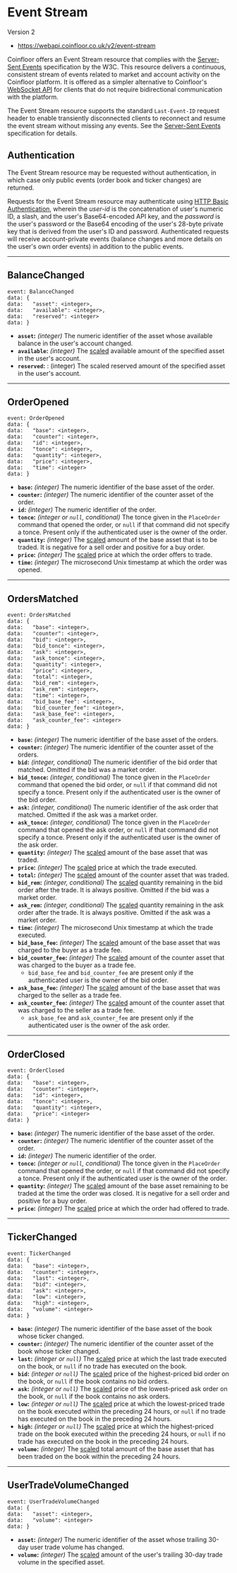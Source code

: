 # Event Stream

Version 2
* https://webapi.coinfloor.co.uk/v2/event-stream

Coinfloor offers an Event Stream resource that complies with the [Server-Sent Events] specification by the W3C. This resource delivers a continuous, consistent stream of events related to market and account activity on the Coinfloor platform. It is offered as a simpler alternative to Coinfloor's [WebSocket API] for clients that do not require bidirectional communication with the platform.

The Event Stream resource supports the standard `Last-Event-ID` request header to enable transiently disconnected clients to reconnect and resume the event stream without missing any events. See the [Server-Sent Events] specification for details.

## Authentication

The Event Stream resource may be requested without authentication, in which case only public events (order book and ticker changes) are returned.

Requests for the Event Stream resource may authenticate using [HTTP Basic Authentication], wherein the *user-id* is the concatenation of user's numeric ID, a slash, and the user's Base64-encoded API key, and the *password* is the user's password or the Base64 encoding of the user's 28-byte private key that is derived from the user's ID and password. Authenticated requests will receive account-private events (balance changes and more details on the user's own order events) in addition to the public events.

---

## BalanceChanged
```
event: BalanceChanged
data: {
data:   "asset": <integer>,
data:   "available": <integer>,
data:   "reserved": <integer>
data: }
```

* **`asset`:** *(integer)* The numeric identifier of the asset whose available balance in the user's account changed.
* **`available`:** *(integer)* The [scaled] available amount of the specified asset in the user's account.
* **`reserved`:** : (integer) The scaled reserved amount of the specified asset in the user's account.
---

## OrderOpened

```
event: OrderOpened
data: {
data:   "base": <integer>,
data:   "counter": <integer>,
data:   "id": <integer>,
data:   "tonce": <integer>,
data:   "quantity": <integer>,
data:   "price": <integer>,
data:   "time": <integer>
data: }
```

* **`base`:** *(integer)* The numeric identifier of the base asset of the order.
* **`counter`:** *(integer)* The numeric identifier of the counter asset of the order.
* **`id`:** *(integer)* The numeric identifier of the order.
* **`tonce`:** *(integer or `null`, conditional)* The tonce given in the `PlaceOrder` command that opened the order, or `null` if that command did not specify a tonce. Present only if the authenticated user is the owner of the order.
* **`quantity`:** *(integer)* The [scaled] amount of the base asset that is to be traded. It is negative for a sell order and positive for a buy order.
* **`price`:** *(integer)* The [scaled] price at which the order offers to trade.
* **`time`:** *(integer)* The microsecond Unix timestamp at which the order was opened.

---

## OrdersMatched

```
event: OrdersMatched
data: {
data:   "base": <integer>,
data:   "counter": <integer>,
data:   "bid": <integer>,
data:   "bid_tonce": <integer>,
data:   "ask": <integer>,
data:   "ask_tonce": <integer>,
data:   "quantity": <integer>,
data:   "price": <integer>,
data:   "total": <integer>,
data:   "bid_rem": <integer>,
data:   "ask_rem": <integer>,
data:   "time": <integer>,
data:   "bid_base_fee": <integer>,
data:   "bid_counter_fee": <integer>,
data:   "ask_base_fee": <integer>,
data:   "ask_counter_fee": <integer>
data: }
```

* **`base`:** *(integer)* The numeric identifier of the base asset of the orders.
* **`counter`:** *(integer)* The numeric identifier of the counter asset of the orders.
* **`bid`:** *(integer, conditional)* The numeric identifier of the bid order that matched. Omitted if the bid was a market order.
* **`bid_tonce`:** *(integer, conditional)* The tonce given in the `PlaceOrder` command that opened the bid order, or `null` if that command did not specify a tonce. Present only if the authenticated user is the owner of the bid order.
* **`ask`:** *(integer, conditional)* The numeric identifier of the ask order that matched. Omitted if the ask was a market order.
* **`ask_tonce`:** *(integer, conditional)* The tonce given in the `PlaceOrder` command that opened the ask order, or `null` if that command did not specify a tonce. Present only if the authenticated user is the owner of the ask order.
* **`quantity`:** *(integer)* The [scaled] amount of the base asset that was traded.
* **`price`:** *(integer)* The [scaled] price at which the trade executed.
* **`total`:** *(integer)* The [scaled] amount of the counter asset that was traded.
* **`bid_rem`:** *(integer, conditional)* The [scaled] quantity remaining in the bid order after the trade. It is always positive. Omitted if the bid was a market order.
* **`ask_rem`:** *(integer, conditional)* The [scaled] quantity remaining in the ask order after the trade. It is always positive. Omitted if the ask was a market order.
* **`time`:** *(integer)* The microsecond Unix timestamp at which the trade executed.
* **`bid_base_fee`:** *(integer)* The [scaled] amount of the base asset that was charged to the buyer as a trade fee.
* **`bid_counter_fee`:** *(integer)* The [scaled] amount of the counter asset that was charged to the buyer as a trade fee.
    * `bid_base_fee` and `bid_counter_fee` are present only if the authenticated user is the owner of the bid order.
* **`ask_base_fee`:** *(integer)* The [scaled] amount of the base asset that was charged to the seller as a trade fee.
* **`ask_counter_fee`:** *(integer)* The [scaled] amount of the counter asset that was charged to the seller as a trade fee.
    * `ask_base_fee` and `ask_counter_fee` are present only if the authenticated user is the owner of the ask order.

---

## OrderClosed

```
event: OrderClosed
data: {
data:   "base": <integer>,
data:   "counter": <integer>,
data:   "id": <integer>,
data:   "tonce": <integer>,
data:   "quantity": <integer>,
data:   "price": <integer>
data: }
```

* **`base`:** *(integer)* The numeric identifier of the base asset of the order.
* **`counter`:** *(integer)* The numeric identifier of the counter asset of the order.
* **`id`:** *(integer)* The numeric identifier of the order.
* **`tonce`:** *(integer or `null`, conditional)* The tonce given in the `PlaceOrder` command that opened the order, or `null` if that command did not specify a tonce. Present only if the authenticated user is the owner of the order.
* **`quantity`:** *(integer)* The [scaled] amount of the base asset remaining to be traded at the time the order was closed. It is negative for a sell order and positive for a buy order.
* **`price`:** *(integer)* The [scaled] price at which the order had offered to trade.

---

## TickerChanged

```
event: TickerChanged
data: {
data:   "base": <integer>,
data:   "counter": <integer>,
data:   "last": <integer>,
data:   "bid": <integer>,
data:   "ask": <integer>,
data:   "low": <integer>,
data:   "high": <integer>,
data:   "volume": <integer>
data: }
```

* **`base`:** *(integer)* The numeric identifier of the base asset of the book whose ticker changed.
* **`counter`:** *(integer)* The numeric identifier of the counter asset of the book whose ticker changed.
* **`last`:** *(integer or `null`)* The [scaled] price at which the last trade executed on the book, or `null` if no trade has executed on the book.
* **`bid`:** *(integer or `null`)* The [scaled] price of the highest-priced bid order on the book, or `null` if the book contains no bid orders.
* **`ask`:** *(integer or `null`)* The [scaled] price of the lowest-priced ask order on the book, or `null` if the book contains no ask orders.
* **`low`:** *(integer or `null`)* The [scaled] price at which the lowest-priced trade on the book executed within the preceding 24 hours, or `null` if no trade has executed on the book in the preceding 24 hours.
* **`high`:** *(integer or `null`)* The [scaled] price at which the highest-priced trade on the book executed within the preceding 24 hours, or `null` if no trade has executed on the book in the preceding 24 hours.
* **`volume`:** *(integer)* The [scaled] total amount of the base asset that has been traded on the book within the preceding 24 hours.

---

## UserTradeVolumeChanged

```
event: UserTradeVolumeChanged
data: {
data:   "asset": <integer>,
data:   "volume": <integer>
data: }
```

* **`asset`:** *(integer)* The numeric identifier of the asset whose trailing 30-day user trade volume has changed.
* **`volume`:** *(integer)* The [scaled] amount of the user's trailing 30-day trade volume in the specified asset.
  



[HTTP Basic Authentication]: https://tools.ietf.org/html/rfc7617
    (The 'Basic' HTTP Authentication Scheme)
[Server-Sent Events]: https://www.w3.org/TR/eventsource/
[WebSocket API]: https://github.com/coinfloor/API/blob/master/WEBSOCKET-README.md
[scaled]: SCALE.md

